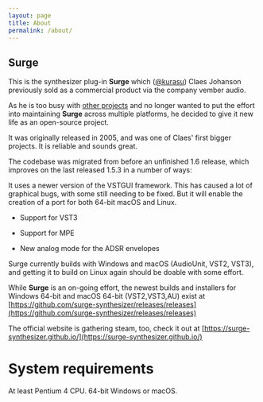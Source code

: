 ```yaml
---
layout: page
title: About
permalink: /about/
---
```


## Surge

This is the synthesizer plug-in **Surge** which ([@kurasu](https://github.com/kurasu)) Claes Johanson previously sold as a commercial product via the company vember audio.

As he is too busy with [other projects](http://bitwig.com) and no longer wanted to put the effort into maintaining **Surge** across multiple platforms, he decided to give it new life as an open-source project.

It was originally released in 2005, and was one of Claes' first bigger projects. It is reliable and sounds great.

The codebase was migrated from before an unfinished 1.6 release, which improves on the last released 1.5.3 in a number of ways:

It uses a newer version of the VSTGUI framework. This has caused a lot of graphical bugs, with some still needing to be fixed. But it will enable the creation of a port for both 64-bit macOS and Linux.

- Support for VST3

- Support for MPE

- New analog mode for the ADSR envelopes

Surge currently builds with Windows and macOS (AudioUnit, VST2, VST3), and getting it to build on Linux again should be doable with some effort.

While **Surge** is an on-going effort, the newest builds and installers for Windows 64-bit and macOS 64-bit (VST2,VST3,AU) exist at [https://github.com/surge-synthesizer/releases/releases](https://github.com/surge-synthesizer/releases/releases)

The official website is gathering steam, too, check it out at [https://surge-synthesizer.github.io/](https://surge-synthesizer.github.io/)

# System requirements

At least Pentium 4 CPU.
64-bit Windows or macOS.

